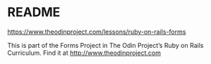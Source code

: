 # README

https://www.theodinproject.com/lessons/ruby-on-rails-forms

This is part of the Forms Project in The Odin Project’s Ruby on Rails Curriculum. Find it at http://www.theodinproject.com